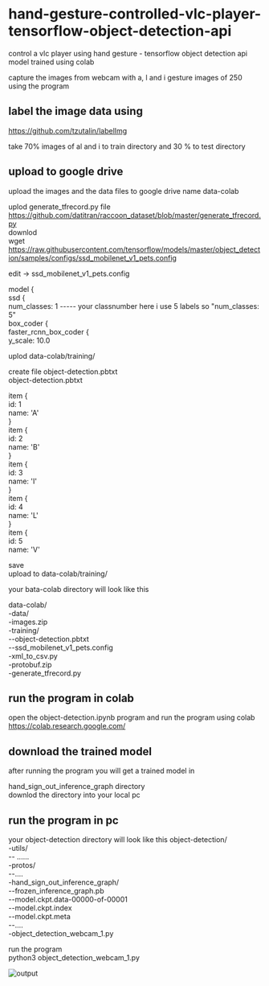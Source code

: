 # hand-gesture-controlled-vlc-player-tensorflow-object-detection-api
control a vlc player using hand gesture - tensorflow object detection api  model trained using colab

capture the images from webcam with a, l and i gesture images of 250 using the program

## label the image data using 
https://github.com/tzutalin/labelImg

take 70% images of al and i to train directory and 30 % to test directory

## upload to google drive
upload the images and the data files to google drive name data-colab

uplod generate_tfrecord.py file  
https://github.com/datitran/raccoon_dataset/blob/master/generate_tfrecord.py  
downlod   
wget https://raw.githubusercontent.com/tensorflow/models/master/object_detection/samples/configs/ssd_mobilenet_v1_pets.config  

edit -> ssd_mobilenet_v1_pets.config  

model {  
  ssd {  
    num_classes: 1    ----- your classnumber here i use 5 labels so "num_classes: 5"  
    box_coder {  
      faster_rcnn_box_coder {  
        y_scale: 10.0  
        
uplod  data-colab/training/  

create file object-detection.pbtxt   
object-detection.pbtxt  

item {  
  id: 1  
  name: 'A'  
}  
item {  
  id: 2  
  name: 'B'  
}  
item {  
  id: 3  
  name: 'I'  
}  
item {  
  id: 4  
  name: 'L'  
}  
item {  
  id: 5  
  name: 'V'  

save   
upload to data-colab/training/  

your bata-colab directory will look like this   

data-colab/  
-data/  
-images.zip  
-training/  
--object-detection.pbtxt    
--ssd_mobilenet_v1_pets.config  
-xml_to_csv.py  
-protobuf.zip  
-generate_tfrecord.py  

## run the program in colab
open the object-detection.ipynb program and run the program using colab  
https://colab.research.google.com/  

## download the trained model
after running the program you will get a trained model in  

hand_sign_out_inference_graph directory   
downlod the directory into your local pc 
## run the program in pc 
your object-detection directory will look like this 
object-detection/  
-utils/  
-- ......  
-protos/  
--....  
-hand_sign_out_inference_graph/  
--frozen_inference_graph.pb  
--model.ckpt.data-00000-of-00001  
--model.ckpt.index  
--model.ckpt.meta  
--....  
-object_detection_webcam_1.py  

run the program  
python3 object_detection_webcam_1.py  

![output](https://user-images.githubusercontent.com/18006433/57104114-2a381400-6d45-11e9-982d-01925266f207.png)
